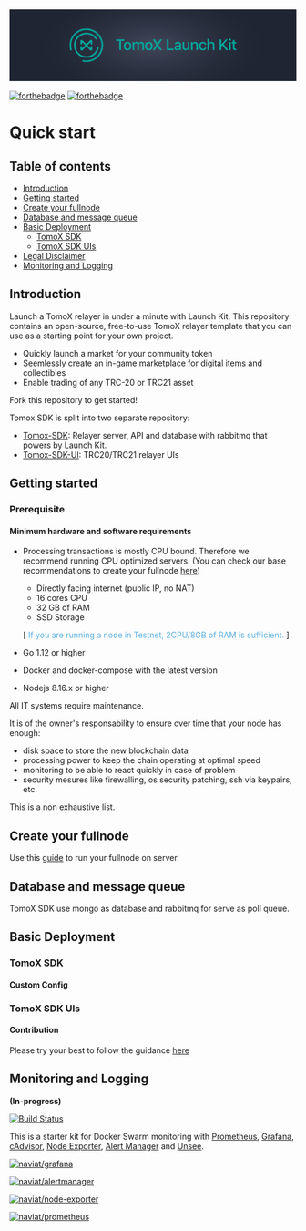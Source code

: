 <img src="./tomox-launch-kit.png">

[![forthebadge](https://forthebadge.com/images/badges/built-with-love.svg)](https://forthebadge.com) [![forthebadge](https://forthebadge.com/images/badges/built-by-developers.svg)](https://forthebadge.com)

# Quick start
## Table of contents

* [Introduction](#introduction)
* [Getting started](#getting-started)
* [Create your fullnode](#create-your-fullnode)
* [Database and message queue](#database)
* [Basic Deployment](#deployment)
    * [TomoX SDK](#TomoX-SDK)
    * [TomoX SDK UIs](#tomox-sdk-uis)
* [Legal Disclaimer](#legal-disclaimer)
* [Monitoring and Logging](#Monitoring-and-Logging)

## Introduction

Launch a TomoX relayer in under a minute with Launch Kit. This repository contains
an open-source, free-to-use TomoX relayer template that you can use as a starting
point for your own project.

* Quickly launch a market for your community token
* Seemlessly create an in-game marketplace for digital items and collectibles
* Enable trading of any TRC-20 or TRC21 asset

Fork this repository to get started!

Tomox SDK is split into two separate repository:

* [Tomox-SDK](https://github.com/tomochain/tomox-sdk): Relayer server, API and 
database with rabbitmq that powers by Launch Kit.
* [Tomox-SDK-UI](https://github.com/tomochain/tomox-sdk-ui): TRC20/TRC21 relayer UIs

## Getting started ##

### Prerequisite ###

#### Minimum hardware and software requirements ####

* Processing transactions is mostly CPU bound. Therefore we recommend running CPU optimized servers. (You can check our base recommendations to create your fullnode [here](https://docs.tomochain.com/masternode/requirements/))

    * Directly facing internet (public IP, no NAT)
    * 16 cores CPU
    * 32 GB of RAM
    * SSD Storage

    [<span style="color:#59afe1"> If you are running a node in Testnet, 2CPU/8GB of RAM is sufficient. </span>]

* Go 1.12 or higher
* Docker and docker-compose with the latest version
* Nodejs 8.16.x or higher

All IT systems require maintenance.

It is of the owner's responsability to ensure over time that your node has enough:

* disk space to store the new blockchain data
* processing power to keep the chain operating at optimal speed
* monitoring to be able to react quickly in case of problem
* security mesures like firewalling, os security patching, ssh via keypairs, etc.

This is a non exhaustive list.

## Create your fullnode ##

Use this [guide](https://docs.tomochain.com/masternode/tomonative/) to run your
fullnode on server.

## Database and message queue ##

TomoX SDK use mongo as database and rabbitmq for serve as poll queue.


## Basic Deployment ##

### TomoX SDK ###

#### Custom Config ####

### TomoX SDK UIs ###

#### Contribution ####

Please try your best to follow the guidance [here](https://chris.beams.io/posts/git-commit/)

## Monitoring and Logging ##

**(In-progress)**

[![Build Status](https://travis-ci.org/tomochain/tomox-launch-kit.svg?branch=master)](https://travis-ci.org/tomochain/tomox-launch-kit)

 This is a starter kit for Docker Swarm monitoring with [Prometheus](https://prometheus.io/),
[Grafana](http://grafana.org/),
[cAdvisor](https://github.com/google/cadvisor), 
[Node Exporter](https://github.com/prometheus/node_exporter),
[Alert Manager](https://github.com/prometheus/alertmanager)
and [Unsee](https://github.com/cloudflare/unsee).

[![naviat/grafana](http://dockeri.co/image/naviat/grafana)](https://hub.docker.com/r/naviat/grafana/)

[![naviat/alertmanager](http://dockeri.co/image/naviat/alertmanager)](https://hub.docker.com/r/naviat/alertmanager/)

[![naviat/node-exporter](http://dockeri.co/image/naviat/node-exporter)](https://hub.docker.com/r/naviat/node-exporter/)

[![naviat/prometheus](http://dockeri.co/image/naviat/prometheus)](https://hub.docker.com/r/naviat/prometheus/)
